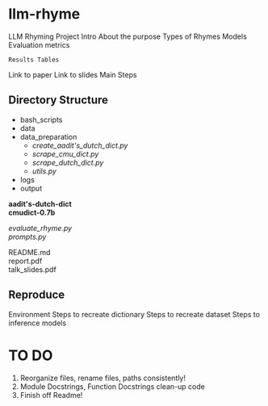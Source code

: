 # llm-rhyme
LLM Rhyming Project
Intro About the purpose
    Types of Rhymes
    Models
    Evaluation metrics

    Results Tables
Link to paper
Link to slides
Main Steps


## Directory Structure
* bash_scripts
* data
* data_preparation
    * _create_aadit's_dutch_dict.py_
    * _scrape_cmu_dict.py_
    * _scrape_dutch_dict.py_
    * _utils.py_
* logs
* output

**aadit's-dutch-dict** \
**cmudict-0.7b**

_evaluate_rhyme.py_ \
_prompts.py_ 

README.md \
report.pdf \
talk_slides.pdf 

## Reproduce
Environment
Steps to recreate dictionary
Steps to recreate dataset
Steps to inference models





# TO DO
1. Reorganize files, rename files, paths consistently!
2. Module Docstrings, Function Docstrings clean-up code
3. Finish off Readme!
